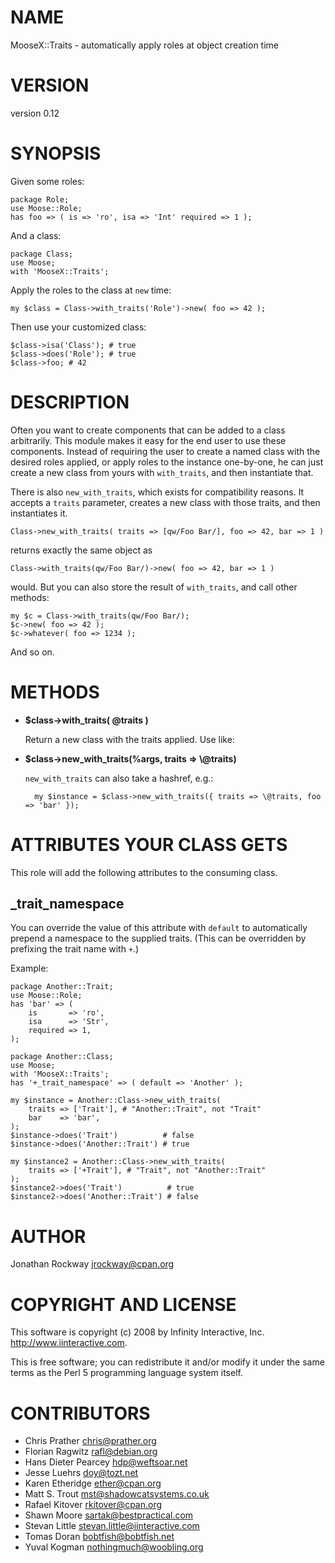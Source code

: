 # NAME

MooseX::Traits - automatically apply roles at object creation time

# VERSION

version 0.12

# SYNOPSIS

Given some roles:

    package Role;
    use Moose::Role;
    has foo => ( is => 'ro', isa => 'Int' required => 1 );

And a class:

    package Class;
    use Moose;
    with 'MooseX::Traits';

Apply the roles to the class at `new` time:

    my $class = Class->with_traits('Role')->new( foo => 42 );

Then use your customized class:

    $class->isa('Class'); # true
    $class->does('Role'); # true
    $class->foo; # 42

# DESCRIPTION

Often you want to create components that can be added to a class
arbitrarily.  This module makes it easy for the end user to use these
components.  Instead of requiring the user to create a named class
with the desired roles applied, or apply roles to the instance
one-by-one, he can just create a new class from yours with
`with_traits`, and then instantiate that.

There is also `new_with_traits`, which exists for compatibility
reasons.  It accepts a `traits` parameter, creates a new class with
those traits, and then instantiates it.

    Class->new_with_traits( traits => [qw/Foo Bar/], foo => 42, bar => 1 )

returns exactly the same object as

    Class->with_traits(qw/Foo Bar/)->new( foo => 42, bar => 1 )

would.  But you can also store the result of `with_traits`, and call
other methods:

    my $c = Class->with_traits(qw/Foo Bar/);
    $c->new( foo => 42 );
    $c->whatever( foo => 1234 );

And so on.

# METHODS

- __$class->with\_traits( @traits )__

    Return a new class with the traits applied.  Use like:

- __$class->new\_with\_traits(%args, traits => \\@traits)__

    `new_with_traits` can also take a hashref, e.g.:

        my $instance = $class->new_with_traits({ traits => \@traits, foo => 'bar' });

# ATTRIBUTES YOUR CLASS GETS

This role will add the following attributes to the consuming class.

## \_trait\_namespace

You can override the value of this attribute with `default` to
automatically prepend a namespace to the supplied traits.  (This can
be overridden by prefixing the trait name with `+`.)

Example:

    package Another::Trait;
    use Moose::Role;
    has 'bar' => (
        is       => 'ro',
        isa      => 'Str',
        required => 1,
    );

    package Another::Class;
    use Moose;
    with 'MooseX::Traits';
    has '+_trait_namespace' => ( default => 'Another' );

    my $instance = Another::Class->new_with_traits(
        traits => ['Trait'], # "Another::Trait", not "Trait"
        bar    => 'bar',
    );
    $instance->does('Trait')          # false
    $instance->does('Another::Trait') # true

    my $instance2 = Another::Class->new_with_traits(
        traits => ['+Trait'], # "Trait", not "Another::Trait"
    );
    $instance2->does('Trait')          # true
    $instance2->does('Another::Trait') # false

# AUTHOR

Jonathan Rockway <jrockway@cpan.org>

# COPYRIGHT AND LICENSE

This software is copyright (c) 2008 by Infinity Interactive, Inc. http://www.iinteractive.com.

This is free software; you can redistribute it and/or modify it under
the same terms as the Perl 5 programming language system itself.

# CONTRIBUTORS

- Chris Prather <chris@prather.org>
- Florian Ragwitz <rafl@debian.org>
- Hans Dieter Pearcey <hdp@weftsoar.net>
- Jesse Luehrs <doy@tozt.net>
- Karen Etheridge <ether@cpan.org>
- Matt S. Trout <mst@shadowcatsystems.co.uk>
- Rafael Kitover <rkitover@cpan.org>
- Shawn Moore <sartak@bestpractical.com>
- Stevan Little <stevan.little@iinteractive.com>
- Tomas Doran <bobtfish@bobtfish.net>
- Yuval Kogman <nothingmuch@woobling.org>
